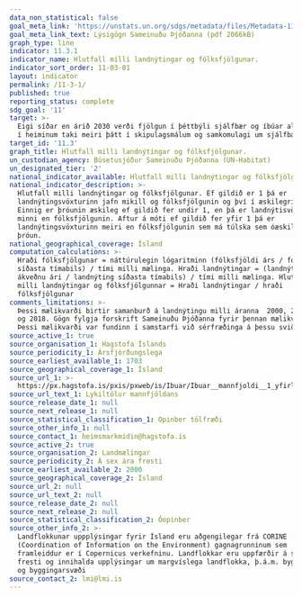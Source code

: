```yaml
---
data_non_statistical: false
goal_meta_link: 'https://unstats.un.org/sdgs/metadata/files/Metadata-11-03-01.pdf'
goal_meta_link_text: Lýsigögn Sameinuðu Þjóðanna (pdf 2066kB)
graph_type: line
indicator: 11.3.1
indicator_name: Hlutfall milli landnýtingar og fólksfjölgunar.
indicator_sort_order: 11-03-01
layout: indicator
permalink: /11-3-1/
published: true
reporting_status: complete
sdg_goal: '11'
target: >-
  Eigi síðar en árið 2030 verði fjölgun í þéttbýli sjálfbær og íbúar alls staðar
  í heiminum taki meiri þátt í skipulagsmálum og samkomulagi um sjálfbærni.
target_id: '11.3'
graph_title: Hlutfall milli landnýtingar og fólksfjölgunar.
un_custodian_agency: Búsetusjóður Sameinuðu Þjóðanna (UN-Habitat)
un_designated_tier: '2'
national_indicator_available: Hlutfall milli landnýtingar og fólksfjölgunar.
national_indicator_description: >-
  Hlutfall milli landnýtingar og fólksfjölgunar. Ef gildið er 1 þá er
  landnýtingsvöxturinn jafn mikill og fólksfjölgunin og því í æskilegri þróun.
  Einnig er þróunin æskileg ef gildið fer undir 1, en þá er landnýtisvöxturinn
  minni en fólksfjölgunin. Aftur á móti ef gildið fer yfir 1 þá er
  landnýtingsvöxturinn meiri en fólksfjölgunin sem má túlska sem óæskilega
  þróun.
national_geographical_coverage: Ísland
computation_calculations: >-
  Hraði fólksfjölgunar = náttúrulegin lógaritminn (fólksfjöldi árs / fólksfjöldi
  síðasta tímabils) / tími milli mælinga. Hraði landnýtingar = (landnýting á
  ákveðnu ári / landnýting síðasta tímabils) / tími milli mælinga. Hlutfall
  milli landnýtingar og fólksfjölgunnar = Hraði landnýtingar / hraði
  fólksfjölgunar
comments_limitations: >-
  Þessi mælikvarði birtir samanburð á landnýtingu milli áranna  2000, 2006, 2012
  og 2018. Gögn fylgja forskrift Sameinuðu Þjóðanna fyrir þennan mælikvarða.
  Þessi mælikvarði var fundinn í samstarfi við sérfræðinga á þessu sviði.
source_active_1: true
source_organisation_1: Hagstofa Íslands
source_periodicity_1: Ársfjórðungslega
source_earliest_available_1: 1703
source_geographical_coverage_1: Ísland
source_url_1: >-
  https://px.hagstofa.is/pxis/pxweb/is/Ibuar/Ibuar__mannfjoldi__1_yfirlit__yfirlit_mannfjolda/MAN00000.px
source_url_text_1: Lykiltölur mannfjöldans
source_release_date_1: null
source_next_release_1: null
source_statistical_classification_1: Opinber tölfræði
source_other_info_1: null
source_contact_1: heimsmarkmidin@hagstofa.is
source_active_2: true
source_organisation_2: Landmælingar
source_periodicity_2: Á sex ára fresti
source_earliest_available_2: 2000
source_geographical_coverage_2: Ísland
source_url_2: null
source_url_text_2: null
source_release_date_2: null
source_next_release_2: null
source_statistical_classification_2: Óopinber
source_other_info_2: >-
  Landflokkunar uppplýsingar fyrir Ísland eru aðgengilegar frá CORINE
  (Coordination of Information on the Environment) gagnagrunninum sem
  framleiddur er í Copernicus verkefninu. Landflokkar eru uppfærðir á sex ára
  fresti og innihalda upplýsingar um margvíslega landflokka, þ.á.m. byggð svæði
  og byggingarsvæði
source_contact_2: lmi@lmi.is
---
```

